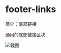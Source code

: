 # footer-links

简介：底部链接

通用的底部链接区块

![截图](https://unpkg.com/@icedesign/footer-links-block/screenshot.png)
